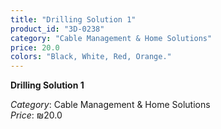 ```yaml
---
title: "Drilling Solution 1"
product_id: "3D-0238"
category: "Cable Management & Home Solutions"
price: 20.0
colors: "Black, White, Red, Orange."
---
```


**Drilling Solution 1**

*Category*: Cable Management & Home Solutions  
*Price*: ₪20.0

